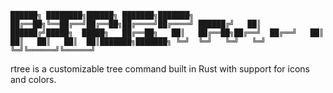 `██████╗ ████████╗██████╗ ███████╗███████╗
██╔══██╗╚══██╔══╝██╔══██╗██╔════╝██╔════╝
██████╔╝   ██║   ██████╔╝█████╗  █████╗  
██╔══██╗   ██║   ██╔══██╗██╔══╝  ██╔══╝  
██║  ██║   ██║   ██║  ██║███████╗███████╗
╚═╝  ╚═╝   ╚═╝   ╚═╝  ╚═╝╚══════╝╚══════╝`

rtree is a customizable tree command built in Rust with support for icons and colors.
